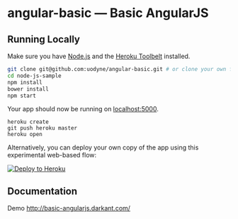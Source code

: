 # angular-basic — Basic AngularJS

## Running Locally
Make sure you have [Node.js](http://nodejs.org/) and the [Heroku Toolbelt](https://toolbelt.heroku.com/) installed.

```sh
git clone git@github.com:uodyne/angular-basic.git # or clone your own fork
cd node-js-sample
npm install
bower install
npm start
```

Your app should now be running on [localhost:5000](http://localhost:5000/).

```
heroku create
git push heroku master
heroku open
```

Alternatively, you can deploy your own copy of the app using this experimental
web-based flow:

[![Deploy to Heroku](https://www.herokucdn.com/deploy/button.png)](https://heroku.com/deploy)

## Documentation

Demo
http://basic-angularjs.darkant.com/


